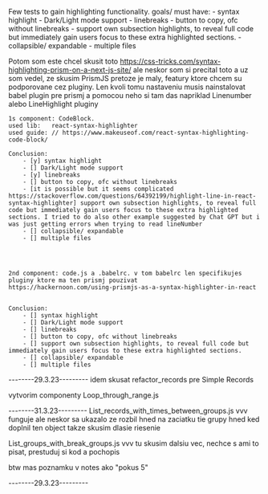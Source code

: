 Few tests to gain highlighting functionality.
goals/ must have: - syntax highlight - Dark/Light mode support - linebreaks - button to copy, ofc without linebreaks - support own subsection highlights, to reveal full code but immediately gain users focus to these extra highlighted sections. - collapsible/ expandable - multiple files

Potom som este chcel skusit toto https://css-tricks.com/syntax-highlighting-prism-on-a-next-js-site/ ale neskor som si precital toto a uz som vedel, ze skusim PrismJS pretoze je maly, featury ktore chcem su podporovane cez pluginy. Len kvoli tomu nastaveniu musis nainstalovat babel plugin pre prismj a pomocou neho si tam das napriklad Linenumber alebo LineHighlight pluginy

    1s component: CodeBlock.
    used lib:   react-syntax-highlighter
    used guide: // https://www.makeuseof.com/react-syntax-highlighting-code-block/

    Conclusion:
        - [y] syntax highlight
        - [] Dark/Light mode support
        - [y] linebreaks
        - [] button to copy, ofc without linebreaks
        - [it is possible but it seems complicated https://stackoverflow.com/questions/64392199/highlight-line-in-react-syntax-highlighter] support own subsection highlights, to reveal full code but immediately gain users focus to these extra highlighted sections. I tried to do also other example suggested by Chat GPT but i was just getting errors when trying to read lineNumber
        - [] collapsible/ expandable
        - [] multiple files




    2nd component: code.js a .babelrc. v tom babelrc len specifikujes pluginy ktore ma ten prismj pouzivat
    https://hackernoon.com/using-prismjs-as-a-syntax-highlighter-in-react


    Conclusion:
        - [] syntax highlight
        - [] Dark/Light mode support
        - [] linebreaks
        - [] button to copy, ofc without linebreaks
        - [] support own subsection highlights, to reveal full code but immediately gain users focus to these extra highlighted sections.
        - [] collapsible/ expandable
        - [] multiple files

--------29.3.23---------
idem skusat refactor_records pre Simple Records

vytvorim componenty Loop_through_range.js

--------31.3.23---------
List_records_with_times_between_groups.js
vvv
funguje ale neskor sa ukazalo ze rozbil hned na zaciatku tie grupy hned ked doplnil ten object takze skusim dlasie riesenie

List_groups_with_break_groups.js
vvv
tu skusim dalsiu vec, nechce s ami to pisat, prestuduj si kod a pochopis

btw mas poznamku v notes ako "pokus 5"

--------29.3.23---------
